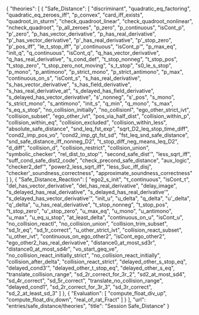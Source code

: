 {
    "theories": [
        {
            "Safe_Distance": [
                "discriminant",
                "quadratic_eq_factoring",
                "quadratic_eq_zeroes_iff",
                "p_convex",
                "card_iff_exists",
                "quadroot_in_sturm",
                "check_quadroot_linear",
                "check_quadroot_nonlinear",
                "ncheck_quadroot",
                "p_all_zeroes",
                "p_zero",
                "p_continuous",
                "isCont_p",
                "p'_zero",
                "p_has_vector_derivative",
                "p_has_real_derivative",
                "p'_has_vector_derivative",
                "p'_has_real_derivative",
                "p'_stop_zero",
                "p'_pos_iff",
                "le_t_stop_iff",
                "p'_continuous",
                "isCont_p'",
                "p_max_eq",
                "init_q",
                "q_continuous",
                "isCont_q",
                "q_has_vector_derivative",
                "q_has_real_derivative",
                "s_cond_def",
                "t_stop_nonneg",
                "t_stop_pos",
                "t_stop_zero",
                "t_stop_zero_not_moving",
                "s_t_stop",
                "s0_le_s_stop",
                "p_mono",
                "p_antimono",
                "p_strict_mono",
                "p_strict_antimono",
                "p_max",
                "continuous_on_s",
                "isCont_s",
                "s_has_real_derivative",
                "s_has_vector_derivative",
                "s_has_field_derivative",
                "s_has_real_derivative_at",
                "s_delayed_has_field_derivative",
                "s_delayed_has_vector_derivative",
                "s'_nonneg",
                "s'_pos",
                "s_mono",
                "s_strict_mono",
                "s_antimono",
                "init_s",
                "q_min",
                "q_mono",
                "s_max",
                "s_eq_s_stop",
                "no_collision_initially",
                "no_collisionI",
                "ego_other_strict_ivt",
                "collision_subset",
                "ego_other_ivt",
                "pos_via_half_dist",
                "collision_within_p",
                "collision_within_eq",
                "collision_excluded",
                "collision_within_less",
                "absolute_safe_distance",
                "snd_leq_fst_exp",
                "sqrt_D2_leq_stop_time_diff",
                "cond2_imp_pos_vo",
                "cond2_imp_gt_fst_sd",
                "fst_leq_snd_safe_distance",
                "snd_safe_distance_iff_nonneg_D2",
                "t_stop_diff_neg_means_leq_D2",
                "d_diff",
                "collision_d",
                "collision_restrict",
                "collision_union",
                "symbolic_checker",
                "rel_dist_to_stop'",
                "second_safe_dist'",
                "less_sqrt_iff",
                "suff_cond_safe_dist2_code",
                "check_precond_safe_distance",
                "aux_logic",
                "checker2_def'",
                "power2_less_sqrt_iff",
                "less_Suc_iff_disj",
                "checker'_soundness_correctness",
                "approximate_soundness_correctness"
            ]
        },
        {
            "Safe_Distance_Reaction": [
                "ego2_s_init",
                "τ_continuous",
                "isCont_τ",
                "del_has_vector_derivative",
                "del_has_real_derivative",
                "delay_image",
                "s_delayed_has_real_derivative",
                "s_delayed_has_real_derivative'",
                "s_delayed_has_vector_derivative'",
                "init_u",
                "u_delta",
                "q_delta",
                "u'_delta",
                "q'_delta",
                "u_has_real_derivative",
                "t_stop_nonneg",
                "t_stop_pos",
                "t_stop_zero",
                "u'_stop_zero",
                "u_max_eq",
                "u_mono",
                "u_antimono",
                "u_max",
                "u_eq_u_stop",
                "at_least_delta",
                "continuous_on_u",
                "isCont_u",
                "no_collision_reactI",
                "no_collision_union",
                "collision_trim_subset",
                "sd_1r_eq",
                "sd_1r_correct",
                "u_other_strict_ivt",
                "collision_react_subset",
                "u_other_ivt",
                "continuous_on_ego_other2",
                "isCont_ego_other2",
                "ego_other2_has_real_derivative",
                "distance0_at_most_sd3r",
                "distance0_at_most_sd4r",
                "vo_start_geq_ve",
                "no_collision_react_initially_strict",
                "no_collision_react_initially",
                "collision_after_delta",
                "collision_react_strict",
                "delayed_other_s_stop_eq",
                "delayed_cond3'",
                "delayed_other_t_stop_eq",
                "delayed_other_s_eq",
                "translate_collision_range",
                "sd_2r_correct_for_3r_2",
                "sd2_at_most_sd4",
                "sd_4r_correct",
                "sd_5r_correct",
                "translate_no_collision_range",
                "delayed_cond1",
                "sd_2r_correct_for_3r_3",
                "sd_3r_correct",
                "sd_2_at_least_sd_3"
            ]
        },
        {
            "Evaluation": [
                "compute_float_div_up",
                "compute_float_div_down",
                "real_of_rat_Fract"
            ]
        }
    ],
    "url": "entries/safe_distance/theories",
    "title": "Session Safe_Distance"
}
